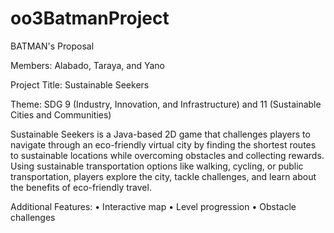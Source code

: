 # oo3BatmanProject
BATMAN's Proposal

Members: Alabado, Taraya, and Yano

Project Title: Sustainable Seekers 

Theme: SDG 9 (Industry, Innovation, and Infrastructure) and 11 (Sustainable Cities and Communities)

Sustainable Seekers is a Java-based 2D game that challenges players to navigate through an eco-friendly virtual city by finding the shortest routes to sustainable locations while overcoming obstacles and collecting 
rewards. Using sustainable transportation options like walking, cycling, or public transportation, players explore the city, tackle challenges, and learn about the benefits of eco-friendly travel. 

Additional Features:
• Interactive map
• Level progression 
• Obstacle challenges

